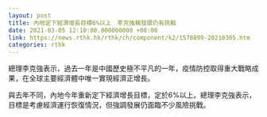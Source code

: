 ```yaml
---
layout: post
title: 內地定下經濟增長目標6%以上　李克強稱發展仍有挑戰
date: 2021-03-05 12:10:00.000000000 +08:00
link: https://news.rthk.hk/rthk/ch/component/k2/1578899-20210305.htm
categories: rthk
---
```


總理李克強表示，過去一年是中國歷史極不平凡的一年，疫情防控取得重大戰略成果，在全球主要經濟體中唯一實現經濟正增長。

與去年不同，內地今年重新定下經濟增長目標，定於6%以上。總理李克強表示，目標是考慮經濟運行恢復情況，但強調發展仍面臨不少風險挑戰。
